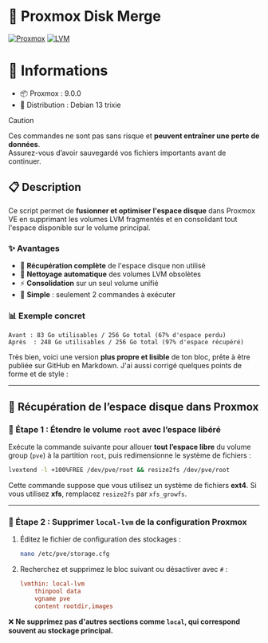 # 🚀 Proxmox Disk Merge
[![Proxmox](https://img.shields.io/badge/Proxmox-VE-orange?style=flat-square&logo=proxmox)](https://www.proxmox.com/)
[![LVM](https://img.shields.io/badge/Storage-LVM-blue?style=flat-square)](https://en.wikipedia.org/wiki/Logical_Volume_Manager_(Linux))

# 🧾 Informations

* 📦 Proxmox : 9.0.0
* 🐧 Distribution : Debian 13 trixie

> [!caution]
> Ces commandes ne sont pas sans risque et **peuvent entraîner une perte de données**.  
> Assurez-vous d’avoir sauvegardé vos fichiers importants avant de continuer.

## 📋 Description

Ce script permet de **fusionner et optimiser l'espace disque** dans Proxmox VE en supprimant les volumes LVM fragmentés et en consolidant tout l'espace disponible sur le volume principal.

### ✨ Avantages
- 🎯 **Récupération complète** de l'espace disque non utilisé
- 🧹 **Nettoyage automatique** des volumes LVM obsolètes  
- ⚡ **Consolidation** sur un seul volume unifié
- 🔧 **Simple** : seulement 2 commandes à exécuter

### 📊 Exemple concret
```
Avant : 83 Go utilisables / 256 Go total (67% d'espace perdu)
Après  : 248 Go utilisables / 256 Go total (97% d'espace récupéré)
```

Très bien, voici une version **plus propre et lisible** de ton bloc, prête à être publiée sur GitHub en Markdown. J'ai aussi corrigé quelques points de forme et de style :

---

## 🚀 Récupération de l’espace disque dans Proxmox

### 🧩 Étape 1 : Étendre le volume `root` avec l’espace libéré

Exécute la commande suivante pour allouer **tout l’espace libre** du volume group (`pve`) à la partition `root`, puis redimensionne le système de fichiers :

```bash
lvextend -l +100%FREE /dev/pve/root && resize2fs /dev/pve/root
```

Cette commande suppose que vous utilisez un système de fichiers **ext4**. Si vous utilisez **xfs**, remplacez `resize2fs` par `xfs_growfs`.

---

### 🧹 Étape 2 : Supprimer `local-lvm` de la configuration Proxmox

1. Éditez le fichier de configuration des stockages :

   ```bash
   nano /etc/pve/storage.cfg
   ```

2. Recherchez et supprimez le bloc suivant ou désactiver avec `#` :

   ```ini
   lvmthin: local-lvm
       thinpool data
       vgname pve
       content rootdir,images
   ```

❌ ​​**Ne supprimez pas d'autres sections comme `local`, qui correspond souvent au stockage principal.**

